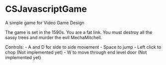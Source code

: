 CSJavascriptGame
================

A simple game for Video Game Design

The game is set in the 1590s.
You are a fat link. You must destroy all the sassy trees and murder the evil MechaMitchell.

Controls:
	- A and D for side to side movement
	- Space to jump
	- Left click to chop (Not implemented yet)
	- W to move through end level door (Not implemented yet)